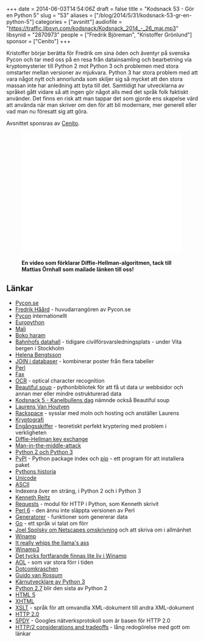 +++
date = 2014-06-03T14:54:06Z
draft = false
title = "Kodsnack 53 - Gör en Python 5"
slug = "53"
aliases = ["/blog/2014/5/31/kodsnack-53-gr-en-python-5"]
categories = ["avsnitt"]
audiofile = "https://traffic.libsyn.com/kodsnack/Kodsnack_2014_-_26_maj.mp3"
libsynid = "2870973"
people = ["Fredrik Björeman", "Kristoffer Grönlund"]
sponsor = ["Cenito"]
+++

Kristoffer börjar berätta för Fredrik om sina öden och äventyr på svenska Pycon och tar med oss på en resa från datainsamling och bearbetning via kryptomysterier till Python 2 mot Python 3 och problemen med stora omstarter mellan versioner av mjukvara. Python 3 har stora problem med att vara något nytt och annorlunda som skiljer sig så mycket att den stora massan inte har anledning att byta till det. Samtidigt har utvecklarna  av språket gått vidare så att ingen gör något alls med det språk folk faktiskt använder. Det finns en risk att  man tappar det som gjorde ens skapelse värd att använda när man skriver om den för att bli modernare, mer generell eller vad man nu föresatt sig att göra.

Avsnittet sponsras av [Cenito](http://www.cenito.se).

<figure>
<iframe width="420" height="315" src="//www.youtube.com/embed/YEBfamv-_do" frameborder="0" allowfullscreen></iframe>
<figcaption><h4>En video som förklarar Diffie-Hellman-algoritmen, tack
till Mattias Örnhall som mailade länken till oss!</h4></figcaption>
</figure>


## Länkar ##

* [Pycon.se](http://2014.pycon.se)
* [Fredrik Håård](http://blaag.haard.se) - huvudarrangören av Pycon.se
* [Pycon](http://www.pycon.org) internationellt
* [Europython](https://ep2014.europython.eu/en/)
* [Mali](http://en.wikipedia.org/wiki/Mali)
* [Boko haram](http://sv.wikipedia.org/wiki/Boko_Haram)
* [Bahnhofs datahall](http://sv.wikipedia.org/wiki/Pionen) - tidigare civilförsvarsledningsplats - under Vita bergen i Stockholm
* [Helena Bengtsson](https://twitter.com/HelenaBengtsson)
* [JOIN i databaser](http://en.wikipedia.org/wiki/Join_%28SQL%29) - kombinerar poster från flera tabeller
* [Perl](http://www.perl.org)
* [Fax](http://en.wikipedia.org/wiki/Fax)
* [OCR](http://en.wikipedia.org/wiki/Optical_character_recognition) - optical character recognition
* [Beautiful soup](http://www.crummy.com/software/BeautifulSoup/) - pythonbibliotek för att få ut data ur webbsidor och annan mer eller mindre ostrukturerad data
* [Kodsnack 5 - Kanelbullens dag](https://kodsnack.se/blog/2012/10/12/kodsnack-5-kanelbullens-dag) nämnde också Beautiful soup
* [Laurens Van Houtven](http://www.lvh.io)
* [Rackspace](http://www.rackspace.com) - sysslar med moln och hosting och anställer Laurens
* [Kryptografi](http://en.wikipedia.org/wiki/Cryptography)
* [Engångsskiffer](http://en.wikipedia.org/wiki/One-time_pad) - teoretiskt perfekt kryptering med problem i verkligheten
* [Diffie-Hellman key exchange](http://en.wikipedia.org/wiki/Diffie–Hellman_key_exchange)
* [Man-in-the-middle-attack](http://en.wikipedia.org/wiki/Man-in-the-middle_attack)
* [Python 2 och Python 3](https://wiki.python.org/moin/Python2orPython3)
* [PyPI](https://pypi.python.org/pypi) - Python package index och [pip](https://pypi.python.org/pypi/pip) - ett program för att installera paket
* [Pythons historia](http://en.wikipedia.org/wiki/History_of_Python)
* [Unicode](http://en.wikipedia.org/wiki/Unicode)
* [ASCII](http://en.wikipedia.org/wiki/Ascii)
* Indexera över en sträng, i Python 2 och i Python 3
* [Kenneth Reitz](http://www.kennethreitz.org)
* [Requests](https://github.com/kennethreitz/requests) - modul för HTTP i Python, som Kenneth skrivit
* [Perl 6](http://en.wikipedia.org/wiki/Perl_6) - den ännu inte släppta versionen av Perl
* [Generatorer](http://en.wikipedia.org/wiki/Generator_%28computer_programming%29) - funktioner som genererar data
* [Go](http://golang.org) - ett språk vi talat om förr
* [Joel Spolsky om Netscapes omskrivning](http://www.joelonsoftware.com/articles/fog0000000069.html) och att skriva om i allmänhet
* [Winamp](http://en.wikipedia.org/wiki/Winamp)
* [It really whips the llama's ass](https://www.youtube.com/watch?v=HaF-nRS_CWM)
* [Winamp3](http://en.wikipedia.org/wiki/Winamp#Winamp3)
* [Det tycks fortfarande finnas lite liv i Winamp](http://www.winamp.com)
* [AOL](http://en.wikipedia.org/wiki/Aol) - som var stora förr i tiden
* [Dotcomkraschen](http://sv.wikipedia.org/wiki/IT-bubblan)
* [Guido van Rossum](http://en.wikipedia.org/wiki/Guido_van_Rossum)
* [Kärnutvecklare av Python 3](http://hg.python.org/committers.txt)
* [Python 2.7](https://www.python.org/download/releases/2.7.2) blir den sista av Python 2
* [HTML 5](http://en.wikipedia.org/wiki/HTML5)
* [XHTML](http://en.wikipedia.org/wiki/Xhtml)
* [XSLT](http://en.wikipedia.org/wiki/Xslt) - språk för att omvandla XML-dokument till andra XML-dokument
* [HTTP 2.0](http://en.wikipedia.org/wiki/Http_2.0)
* [SPDY](http://en.wikipedia.org/wiki/SPDY) - Googles nätverksprotokoll som är basen för HTTP 2.0
* [HTTP/2 considerations and tradeoffs](https://insouciant.org/tech/http-slash-2-considerations-and-tradeoffs/) - lång redogörelse med gott om länkar


